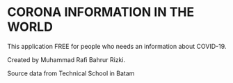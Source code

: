 # CORONA INFORMATION IN THE WORLD
This application FREE for people who needs an information about COVID-19.

Created by Muhammad Rafi Bahrur Rizki.

Source data from Technical School in Batam
